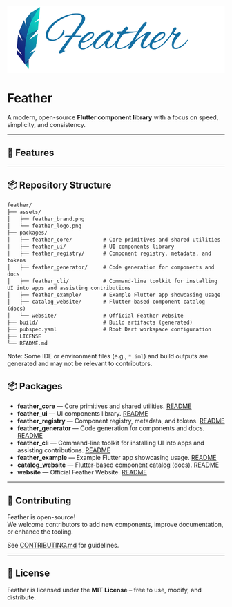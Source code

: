 ![Feather Logo](assets/feather_brand.png)

# Feather

A modern, open-source **Flutter component library** with a focus on speed, simplicity, and consistency.  

---

## 🚀 Features

---

## 📦 Repository Structure

```text
feather/
├── assets/
│   ├── feather_brand.png
│   └── feather_logo.png
├── packages/
│   ├── feather_core/          # Core primitives and shared utilities
│   ├── feather_ui/            # UI components library 
│   ├── feather_registry/      # Component registry, metadata, and tokens
│   ├── feather_generator/     # Code generation for components and docs
│   ├── feather_cli/           # Command-line toolkit for installing UI into apps and assisting contributions
│   ├── feather_example/       # Example Flutter app showcasing usage
│   ├── catalog_website/       # Flutter-based component catalog (docs)
│   └── website/               # Official Feather Website
├── build/                     # Build artifacts (generated)
├── pubspec.yaml               # Root Dart workspace configuration
├── LICENSE
└── README.md
```

Note: Some IDE or environment files (e.g., `*.iml`) and build outputs are
generated and may not be relevant to contributors.

## 📦 Packages

- **feather_core** — Core primitives and shared utilities. [README](packages/feather_core/README.md)
- **feather_ui** — UI components library. [README](packages/feather_ui/README.md)
- **feather_registry** — Component registry, metadata, and tokens. [README](packages/feather_registry/README.md)
- **feather_generator** — Code generation for components and docs. [README](packages/feather_generator/README.md)
- **feather_cli** — Command-line toolkit for installing UI into apps and assisting contributions. [README](packages/feather_cli/README.md)
- **feather_example** — Example Flutter app showcasing usage. [README](packages/feather_example/README.md)
- **catalog_website** — Flutter-based component catalog (docs). [README](packages/catalog_website/README.md)
- **website** — Official Feather Website. [README](packages/website/README.md)

---

## 🤝 Contributing
Feather is open-source!  
We welcome contributors to add new components, improve documentation, or enhance the tooling.  

See [CONTRIBUTING.md](CONTRIBUTING.md) for guidelines.

---

## 📜 License
Feather is licensed under the **MIT License** – free to use, modify, and distribute.
